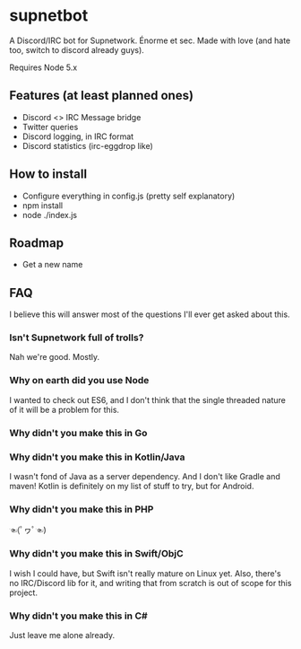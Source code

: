 # supnetbot
A Discord/IRC bot for Supnetwork. Énorme et sec.
Made with love (and hate too, switch to discord already guys).

Requires Node 5.x

## Features (at least planned ones)
 - Discord <> IRC Message bridge
 - Twitter queries
 - Discord logging, in IRC format
 - Discord statistics (irc-eggdrop like)

## How to install
 - Configure everything in config.js (pretty self explanatory)
 - npm install
 - node ./index.js

## Roadmap
 - Get a new name

## FAQ

I believe this will answer most of the questions I'll ever get asked about this.

### Isn't Supnetwork full of trolls?
Nah we're good. Mostly.

### Why on earth did you use Node
I wanted to check out ES6, and I don't think that the single threaded nature of it will be a problem for this.

### Why didn't you make this in Go

### Why didn't you make this in Kotlin/Java
I wasn't fond of Java as a server dependency.
And I don't like Gradle and maven! Kotlin is definitely on my list of stuff to try, but for Android.

### Why didn't you make this in PHP
☜(ﾟヮﾟ☜)

### Why didn't you make this in Swift/ObjC
I wish I could have, but Swift isn't really mature on Linux yet.
Also, there's no IRC/Discord lib for it, and writing that from scratch is out of scope for this project.

### Why didn't you make this in C#
Just leave me alone already.
